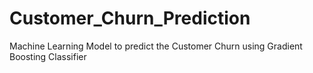 # Customer_Churn_Prediction
Machine Learning Model to predict the Customer Churn using Gradient Boosting Classifier
